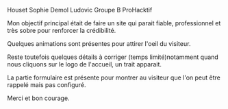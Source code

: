 Houset Sophie
Demol Ludovic
Groupe B
ProHacktif

Mon objectif principal était de faire un site qui parait fiable, professionnel et très sobre pour renforcer la crédibilité.

Quelques animations sont présentes pour attirer l'oeil du visiteur.

Reste toutefois quelques détails à corriger (temps limité)notamment quand nous cliquons sur le logo de l'accueil, un trait apparait.

La partie formulaire est présente pour montrer au visiteur que l'on peut être rappelé mais pas configuré.

Merci et bon courage.
